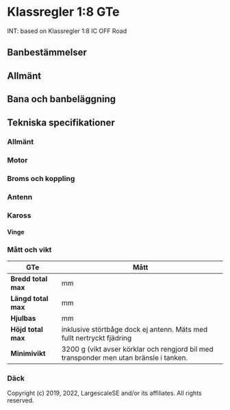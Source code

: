 
# Klassregler 1:8 GTe
INT: based on Klassregler 1:8 IC OFF Road

## Banbestämmelser
## Allmänt
## Bana och banbeläggning
## Tekniska specifikationer
### Allmänt
### Motor
### Broms och koppling
### Antenn
### Kaross
#### Vinge
### Mått och vikt

| GTe                 | Mått                                                                                   |
|---------------------|----------------------------------------------------------------------------------------|
| **Bredd total max** | mm                                                                                     |
| **Längd total max** | mm                                                                                     |
| **Hjulbas**         | mm                                                                                     |
| **Höjd total max**  | inklusive störtbåge dock ej antenn. Mäts med fullt nertryckt fjädring                  |
| **Minimivikt**      | 3200 g (vikt avser körklar och rengjord bil med transponder men utan bränsle i tanken. |

### Däck

Copyright (c) 2019, 2022, LargescaleSE and/or its affiliates. All rights reserved.
